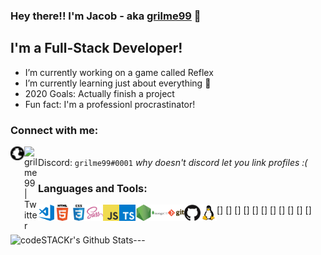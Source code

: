 ### Hey there!! I'm Jacob - aka [grilme99](https://devforum.roblox.com/u/grilme99/summary) 👋

## I'm a Full-Stack Developer!
- I’m currently working on a game called Reflex
- I’m currently learning just about everything 🤣
- 2020 Goals: Actually finish a project
- Fun fact: I'm a professionl procrastinator!

### Connect with me:

[<img align="left" alt="grilme99" width="22px" src="https://raw.githubusercontent.com/iconic/open-iconic/master/svg/globe.svg" />](https://devforum.roblox.com/u/grilme99/summary)
[<img align="left" alt="grilme99 | Twitter" width="22px" src="https://cdn.jsdelivr.net/npm/simple-icons@v3/icons/twitter.svg" />](https://twitter.com/grilme99)
<br>
Discord: `grilme99#0001` *why doesn't discord let you link profiles :(*

### Languages and Tools:

[<img align="left" alt="Visual Studio Code" width="26px" src="https://raw.githubusercontent.com/github/explore/80688e429a7d4ef2fca1e82350fe8e3517d3494d/topics/visual-studio-code/visual-studio-code.png" />]
[<img align="left" alt="HTML5" width="26px" src="https://raw.githubusercontent.com/github/explore/80688e429a7d4ef2fca1e82350fe8e3517d3494d/topics/html/html.png" />]
[<img align="left" alt="CSS3" width="26px" src="https://raw.githubusercontent.com/github/explore/80688e429a7d4ef2fca1e82350fe8e3517d3494d/topics/css/css.png" />]
[<img align="left" alt="Sass" width="26px" src="https://raw.githubusercontent.com/github/explore/80688e429a7d4ef2fca1e82350fe8e3517d3494d/topics/sass/sass.png" />]
[<img align="left" alt="JavaScript" width="26px" src="https://raw.githubusercontent.com/github/explore/80688e429a7d4ef2fca1e82350fe8e3517d3494d/topics/javascript/javascript.png" />]
[<img align="left" alt="TypeScript" width="26px" src="https://raw.githubusercontent.com/github/explore/80688e429a7d4ef2fca1e82350fe8e3517d3494d/topics/typescript/typescript.png" />]
[<img align="left" alt="Node.js" width="26px" src="https://raw.githubusercontent.com/github/explore/80688e429a7d4ef2fca1e82350fe8e3517d3494d/topics/nodejs/nodejs.png" />]
[<img align="left" alt="MongoDB" width="26px" src="https://raw.githubusercontent.com/github/explore/80688e429a7d4ef2fca1e82350fe8e3517d3494d/topics/mongodb/mongodb.png" />]
[<img align="left" alt="Git" width="26px" src="https://raw.githubusercontent.com/github/explore/80688e429a7d4ef2fca1e82350fe8e3517d3494d/topics/git/git.png" />]
[<img align="left" alt="GitHub" width="26px" src="https://raw.githubusercontent.com/github/explore/78df643247d429f6cc873026c0622819ad797942/topics/github/github.png" />]
[<img align="left" alt="Linux" width="26px" src="https://raw.githubusercontent.com/github/explore/78df643247d429f6cc873026c0622819ad797942/topics/linux/linux.png" />]

<br />
---

<img align="left" alt="codeSTACKr's Github Stats" src="https://github-readme-stats.vercel.app/api?username=grilme99&show_icons=true&hide_border=true" />

[website]: https://devforum.roblox.com/u/grilme99/summary
[twitter]: https://twitter.com/grilme99
